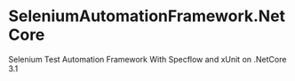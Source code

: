 # SeleniumAutomationFramework.NetCore
Selenium Test Automation Framework With Specflow and xUnit on .NetCore 3.1
